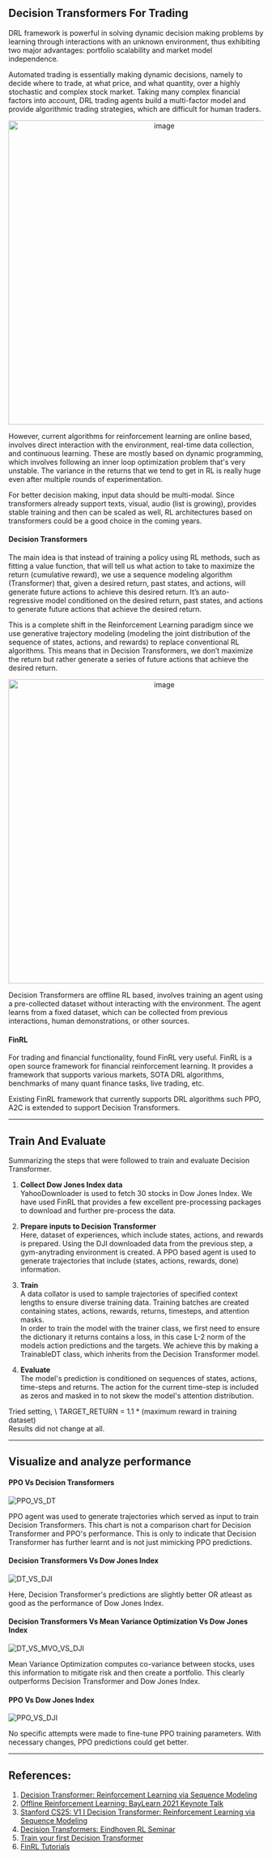 ## Decision Transformers For Trading

DRL framework is powerful in solving dynamic decision making problems by learning through interactions with an unknown environment, thus exhibiting two major advantages: portfolio scalability and market model independence. 

Automated trading is essentially making dynamic decisions, namely to decide where to trade, at what price, and what quantity, over a highly stochastic and complex stock market. Taking many complex financial factors into account, DRL trading agents build a multi-factor model and provide algorithmic trading strategies, which are difficult for human traders.

<p align="center">
<img src="https://github.com/user-attachments/assets/4d8149a7-5dae-4197-9b48-108be64a30e0" alt="image" width="600" height="auto">
</p>

However, current algorithms for reinforcement learning are online based, involves direct interaction with the environment, real-time data collection, and continuous learning. These are mostly based on dynamic programming, which involves following an inner loop optimization problem that's very unstable. The variance in the returns that we tend to get in RL is really huge even after multiple rounds of experimentation.

For better decision making, input data should be multi-modal. Since transformers already support texts, visual, audio (list is growing), provides stable training and then can be scaled as well, RL architectures based on transformers could be a good choice in the coming years.

#### Decision Transformers
The main idea is that instead of training a policy using RL methods, such as fitting a value function, that will tell us what action to take to maximize the return (cumulative reward), we use a sequence modeling algorithm (Transformer) that, given a desired return, past states, and actions, will generate future actions to achieve this desired return. It’s an auto-regressive model conditioned on the desired return, past states, and actions to generate future actions that achieve the desired return.

This is a complete shift in the Reinforcement Learning paradigm since we use generative trajectory modeling (modeling the joint distribution of the sequence of states, actions, and rewards) to replace conventional RL algorithms. This means that in Decision Transformers, we don’t maximize the return but rather generate a series of future actions that achieve the desired return.

<p align="center">
<img src="https://github.com/user-attachments/assets/41e3bc10-2594-4c05-b48f-17666cc8fb1c" alt="image" width="600" height="auto">
</p>

Decision Transformers are offline RL based, involves training an agent using a pre-collected dataset without interacting with the environment. The agent learns from a fixed dataset, which can be collected from previous interactions, human demonstrations, or other sources.

#### FinRL
For trading and financial functionality, found FinRL very useful. FinRL is a open source framework for financial reinforcement learning. It provides a framework that supports various markets, SOTA DRL algorithms, benchmarks of many quant finance tasks, live trading, etc.

Existing FinRL framework that currently supports DRL algorithms such PPO, A2C is extended to support Decision Transformers.

***

## Train And Evaluate

Summarizing the steps that were followed to train and evaluate Decision Transformer.

1. **Collect Dow Jones Index data** \
YahooDownloader is used to fetch 30 stocks in Dow Jones Index. We have used FinRL that provides a few excellent pre-processing packages to download and further pre-process the data.

2. **Prepare inputs to Decision Transformer** \
Here, dataset of experiences, which include states, actions, and rewards is prepared. Using the DJI downloaded data from the previous step, a gym-anytrading environment is created. A PPO based agent is used to generate trajectories that include (states, actions, rewards, done) information.

3. **Train** \
A data collator is used to sample trajectories of specified context lengths to ensure diverse training data. Training batches are created containing states, actions, rewards, returns, timesteps, and attention masks. \
In order to train the model with the trainer class, we first need to ensure the dictionary it returns contains a loss, in this case L-2 norm of the models action predictions and the targets. We achieve this by making a TrainableDT class, which inherits from the Decision Transformer model.

4. **Evaluate** \
The model's prediction is conditioned on sequences of states, actions, time-steps and returns. The action for the current time-step is included as zeros and masked in to not skew the model's attention distribution.

Tried setting, \ 
TARGET_RETURN = 1.1 * (maximum reward in training dataset) \
Results did not change at all.

***

## Visualize and analyze performance

#### PPO Vs Decision Transformers
![PPO_VS_DT](https://github.com/user-attachments/assets/caa7d722-c72b-4123-9185-03b3640b581f)

PPO agent was used to generate trajectories which served as input to train Decision Transformers. This chart is not a comparison chart for Decision Transformer and PPO's performance. This is only to indicate that Decision Transformer has further learnt and is not just mimicking PPO predictions. 

#### Decision Transformers Vs Dow Jones Index
![DT_VS_DJI](https://github.com/user-attachments/assets/57918c30-a072-468b-ba46-65617f15c45d)

Here, Decision Transformer's predictions are slightly better OR atleast as good as the performance of Dow Jones Index.

#### Decision Transformers Vs Mean Variance Optimization Vs Dow Jones Index
![DT_VS_MVO_VS_DJI](https://github.com/user-attachments/assets/34c0e9a1-d039-4fe1-a5ff-594aadbd34c1)

Mean Variance Optimization computes co-variance between stocks, uses this information to mitigate risk and then create a portfolio. This clearly outperforms Decision Transformer and Dow Jones Index.

#### PPO Vs Dow Jones Index
![PPO_VS_DJI](https://github.com/user-attachments/assets/266458d0-5e49-4558-9ad1-38a5b16d2254)

No specific attempts were made to fine-tune PPO training parameters. With necessary changes, PPO predictions could get better.

***

## References:

1. [Decision Transformer: Reinforcement Learning via Sequence Modeling](https://arxiv.org/abs/2106.01345)
2. [Offline Reinforcement Learning: BayLearn 2021 Keynote Talk](https://www.youtube.com/watch?v=k08N5a0gG0A)
3. [Stanford CS25: V1 I Decision Transformer: Reinforcement Learning via Sequence Modeling](https://www.youtube.com/watch?v=w4Bw8WYL8Ps)
4. [Decision Transformers: Eindhoven RL Seminar](https://www.youtube.com/watch?v=83QN9S-0I84)
5. [Train your first Decision Transformer](https://huggingface.co/blog/train-decision-transformers)
6. [FinRL Tutorials](https://github.com/AI4Finance-Foundation/FinRL-Tutorials/tree/master?tab=readme-ov-file)
